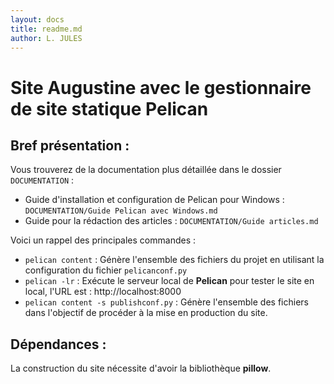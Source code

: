 ```yaml
---
layout: docs
title: readme.md
author: L. JULES
---
```


# Site Augustine avec le gestionnaire de site statique **Pelican**

## Bref présentation :
Vous trouverez de la documentation plus détaillée dans le dossier `DOCUMENTATION` :
- Guide d'installation et configuration de Pelican pour Windows : `DOCUMENTATION/Guide Pelican avec Windows.md`
- Guide pour la rédaction des articles : `DOCUMENTATION/Guide articles.md`

Voici un rappel des principales commandes :
- `pelican content` : Génère l'ensemble des fichiers du projet en utilisant la configuration du fichier `pelicanconf.py`
- `pelican -lr` : Exécute le serveur local de **Pelican** pour tester le site en local, l'URL est : http://localhost:8000 
- `pelican content -s publishconf.py` : Génère l'ensemble des fichiers dans l'objectif de procéder à la mise en production du site.

## Dépendances :
La construction du site nécessite d'avoir la bibliothèque **pillow**.


